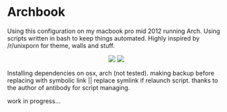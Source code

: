 # Archbook

Using this configuration on my macbook pro mid 2012 running Arch.
Using scripts written in bash to keep things automated.
Highly inspired by /r/unixporn for theme, walls and stuff.

<p align="center">
  <img src="https://i.imgur.com/gjNNJV1.png">
  <img src="https://i.imgur.com/0nvaixC.png">
</p>

Installing dependencies on osx, arch (not tested).
making backup before replacing with symbolic link || replace symlink if relaunch script.
thanks to the author of antibody for script managing.

work in progress...
